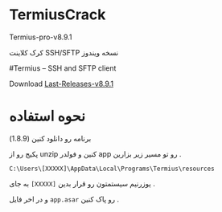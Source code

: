 # TermiusCrack
Termius-pro-v8.9.1
  
 کرک کلاینت SSH/SFTP نسخه ویندوز 
    

#Termius – SSH and SFTP client
  
 Download [Last-Releases-v8.9.1](https://github.com/Matialz7/TermiusCrack/releases/download/main/Termius.V8.9.1.zip)
  
# نحوه استفاده 
  
برنامه رو دانلود کنین (1.8.9)
  
پکیج رو از unzip کنین و فولدر app رو تو مسیر زیر بزارین .
```
C:\Users\[XXXXX]\AppData\Local\Programs\Termius\resources
```


به جای ```[XXXXX]``` یوزرنیم سیستمتون رو قرار بدین .

  
و در اخر فایل ```app.asar``` رو پاک کنین .
